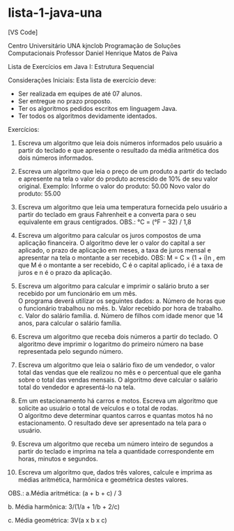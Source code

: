 # lista-1-java-una
[VS Code]

Centro Universitário UNA
kjnclob
Programação de Soluções Computacionais
Professor Daniel Henrique Matos de Paiva


Lista de Exercícios em Java I: Estrutura Sequencial 

Considerações Iniciais: 
Esta lista de exercício deve: 
-	Ser realizada em equipes de até 07 alunos. 
-	Ser entregue no prazo proposto. 
-	Ter os algoritmos pedidos escritos em linguagem Java. 
-	Ter todos os algoritmos devidamente identados. 

Exercícios: 

1.	Escreva um algoritmo que leia dois números informados pelo usuário a partir do teclado e que apresente o resultado da média aritmética dos dois números informados. 

2.	Escreva um algoritmo que leia o preço de um produto a partir do teclado e apresente na tela o valor do produto acrescido de 10% de seu valor original. 
Exemplo: 
Informe o valor do produto: 50.00
Novo valor do produto: 55.00 

3.	Escreva um algoritmo que leia uma temperatura fornecida pelo usuário a partir do teclado em graus Fahrenheit e a converta para o seu equivalente em graus centígrados. 
OBS.: °C = (°F − 32) / 1,8

4.	Escreva um algoritmo para calcular os juros compostos de uma aplicação financeira. O algoritmo deve ler o valor do capital a ser aplicado, o prazo de aplicação em meses, a taxa de juros mensal e apresentar na tela o montante a ser recebido. 
OBS: M = C × (1 + i)n , em que M é o montante a ser recebido, C é o capital aplicado, i é a taxa de juros e n é o prazo da aplicação. 

5.	Escreva um algoritmo para calcular e imprimir o salário bruto a ser recebido por um funcionário em um mês.  
O	programa deverá utilizar os seguintes dados: 
a.	Número de horas que o funcionário trabalhou no mês. 
b.	Valor recebido por hora de trabalho. 
c.	Valor do salário família. 
d.	Número de filhos com idade menor que 14 anos, para calcular o salário família. 

6.	Escreva um algoritmo que receba dois números a partir do teclado. O algoritmo deve imprimir o logaritmo do primeiro número na base representada pelo segundo número. 

7.	Escreva um algoritmo que leia o salário fixo de um vendedor, o valor total das vendas que ele realizou no mês e o percentual que ele ganha sobre o total das vendas mensais. O algoritmo deve calcular o salário total do vendedor e apresentá-lo na tela. 

8.	Em um estacionamento há carros e motos. Escreva um algoritmo que solicite ao usuário o total de veículos e o total de rodas.  
O	algoritmo deve determinar quantos carros e quantas motos há no estacionamento. O resultado deve ser apresentado na tela para o usuário. 


9.	Escreva um algoritmo que receba um número inteiro de segundos a partir do teclado e imprima na tela a quantidade correspondente em horas, minutos e segundos. 

10.	Escreva um algoritmo que, dados três valores, calcule e imprima as médias aritmética, harmônica e geométrica destes valores. 

OBS.: 
a.Média aritmética: 
(a + b + c) / 3 

b.	Média harmônica: 
3/(1/a + 1/b + 2/c)
 
c.	Média geométrica:
3V(a x b x c)

 

